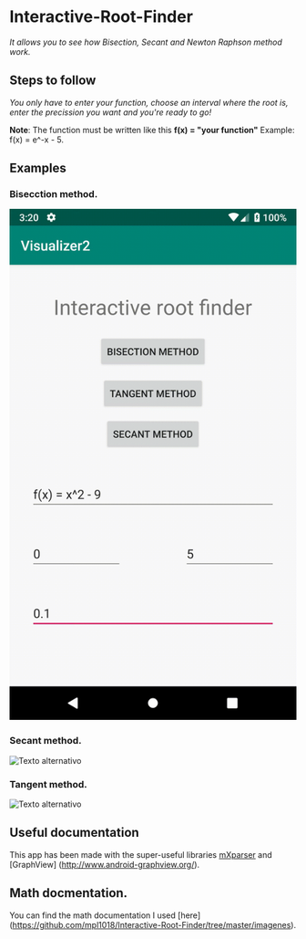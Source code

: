 # Interactive-Root-Finder
_It allows you to see how Bisection, Secant and Newton Raphson method work._

  ## Steps to follow
_You only have to enter your function, choose an interval where the root is, enter the precission you want and you're ready to go!_

**Note**: The function must be written like this **f(x) = "your function"** Example: f(x) = e^-x - 5. 

## Examples
  ### Bisecction method. 
![Texto alternativo](https://raw.githubusercontent.com/mpl1018/Interactive-Root-Finder/master/imagenes/biseccion_method.gif)

  ### Secant method. 
![Texto alternativo](https://raw.githubusercontent.com/mpl1018/Interactive-Root-Finder/master/imagenes/secant_method.gif)

  ### Tangent method. 
![Texto alternativo](https://raw.githubusercontent.com/mpl1018/Interactive-Root-Finder/master/imagenes/tangent_method.gif)


## Useful documentation 
This app has been made with the super-useful libraries [mXparser](http://mathparser.org/)	and [GraphView] (http://www.android-graphview.org/). 

  ## Math docmentation. 
  You can find the math documentation I used [here] (https://github.com/mpl1018/Interactive-Root-Finder/tree/master/imagenes).
  

